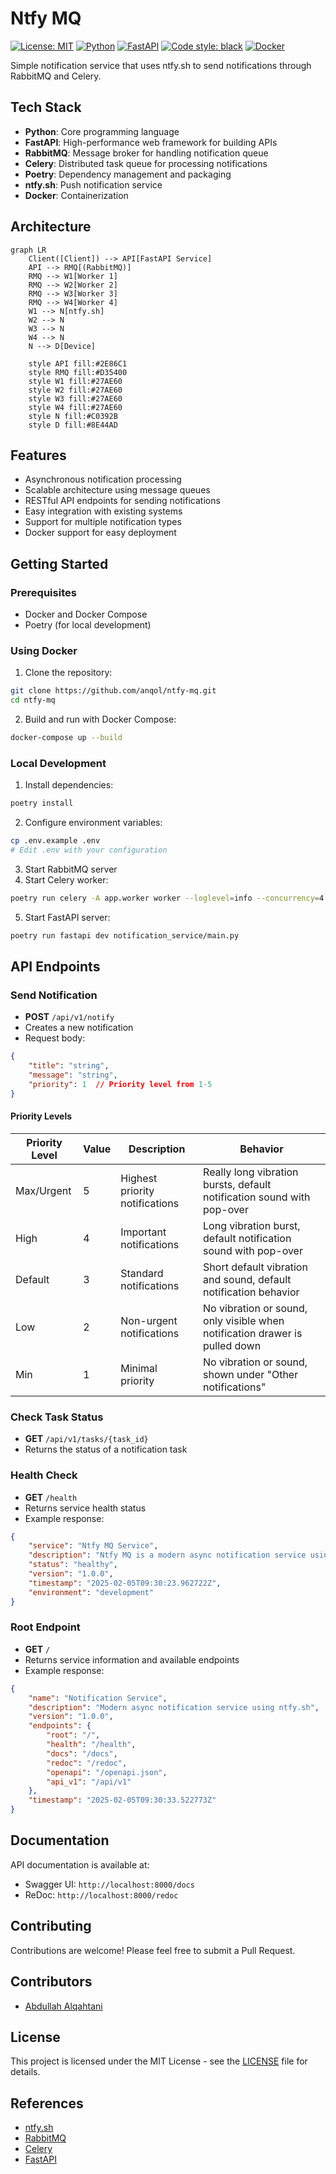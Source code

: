 # Ntfy MQ 

[![License: MIT](https://img.shields.io/badge/License-MIT-yellow.svg)](https://opensource.org/licenses/MIT)
[![Python](https://img.shields.io/badge/python-3.13+-blue.svg)](https://www.python.org/downloads/)
[![FastAPI](https://img.shields.io/badge/FastAPI-0.115.8+-green.svg)](https://fastapi.tiangolo.com)
[![Code style: black](https://img.shields.io/badge/code%20style-black-000000.svg)](https://github.com/psf/black)
[![Docker](https://img.shields.io/badge/docker-%230db7ed.svg?logo=docker&logoColor=white)](https://www.docker.com/)

Simple notification service that uses ntfy.sh to send notifications through RabbitMQ and Celery.

## Tech Stack

- **Python**: Core programming language
- **FastAPI**: High-performance web framework for building APIs
- **RabbitMQ**: Message broker for handling notification queue
- **Celery**: Distributed task queue for processing notifications
- **Poetry**: Dependency management and packaging
- **ntfy.sh**: Push notification service
- **Docker**: Containerization

## Architecture

```mermaid
graph LR
    Client([Client]) --> API[FastAPI Service]
    API --> RMQ[(RabbitMQ)]
    RMQ --> W1[Worker 1]
    RMQ --> W2[Worker 2]
    RMQ --> W3[Worker 3]
    RMQ --> W4[Worker 4]
    W1 --> N[ntfy.sh]
    W2 --> N
    W3 --> N
    W4 --> N
    N --> D[Device]
    
    style API fill:#2E86C1
    style RMQ fill:#D35400
    style W1 fill:#27AE60
    style W2 fill:#27AE60
    style W3 fill:#27AE60
    style W4 fill:#27AE60
    style N fill:#C0392B
    style D fill:#8E44AD
```

## Features

- Asynchronous notification processing
- Scalable architecture using message queues
- RESTful API endpoints for sending notifications
- Easy integration with existing systems
- Support for multiple notification types
- Docker support for easy deployment

## Getting Started

### Prerequisites

- Docker and Docker Compose
- Poetry (for local development)

### Using Docker

1. Clone the repository:
```bash
git clone https://github.com/anqol/ntfy-mq.git
cd ntfy-mq
```

2. Build and run with Docker Compose:
```bash
docker-compose up --build
```

### Local Development

1. Install dependencies:
```bash
poetry install
```

2. Configure environment variables:
```bash
cp .env.example .env
# Edit .env with your configuration
```

3. Start RabbitMQ server
4. Start Celery worker:
```bash
poetry run celery -A app.worker worker --loglevel=info --concurrency=4
```

5. Start FastAPI server:
```bash
poetry run fastapi dev notification_service/main.py
```

## API Endpoints

### Send Notification
- **POST** `/api/v1/notify`
- Creates a new notification
- Request body:
```json
{
    "title": "string",
    "message": "string",
    "priority": 1  // Priority level from 1-5
}
```

#### Priority Levels
| Priority Level | Value | Description | Behavior |
|---------------|-------|-------------|-----------|
| Max/Urgent | 5 | Highest priority notifications | Really long vibration bursts, default notification sound with pop-over |
| High | 4 | Important notifications | Long vibration burst, default notification sound with pop-over |
| Default | 3 | Standard notifications | Short default vibration and sound, default notification behavior |
| Low | 2 | Non-urgent notifications | No vibration or sound, only visible when notification drawer is pulled down |
| Min | 1 | Minimal priority | No vibration or sound, shown under "Other notifications" |

### Check Task Status
- **GET** `/api/v1/tasks/{task_id}`
- Returns the status of a notification task

### Health Check
- **GET** `/health`
- Returns service health status
- Example response:
```json
{
    "service": "Ntfy MQ Service",
    "description": "Ntfy MQ is a modern async notification service using ntfy.sh through RabbitMQ and Celery",
    "status": "healthy",
    "version": "1.0.0",
    "timestamp": "2025-02-05T09:30:23.962722Z",
    "environment": "development"
}
```

### Root Endpoint
- **GET** `/`
- Returns service information and available endpoints
- Example response:
```json
{
    "name": "Notification Service",
    "description": "Modern async notification service using ntfy.sh",
    "version": "1.0.0",
    "endpoints": {
        "root": "/",
        "health": "/health", 
        "docs": "/docs",
        "redoc": "/redoc",
        "openapi": "/openapi.json",
        "api_v1": "/api/v1"
    },
    "timestamp": "2025-02-05T09:30:33.522773Z"
}
```

## Documentation

API documentation is available at:
- Swagger UI: `http://localhost:8000/docs`
- ReDoc: `http://localhost:8000/redoc`

## Contributing

Contributions are welcome! Please feel free to submit a Pull Request.

## Contributors

- [Abdullah Alqahtani](https://github.com/anqorithm)

## License

This project is licensed under the MIT License - see the [LICENSE](LICENSE) file for details.

## References

- [ntfy.sh](https://ntfy.sh)
- [RabbitMQ](https://www.rabbitmq.com)
- [Celery](https://docs.celeryq.dev)
- [FastAPI](https://fastapi.tiangolo.com)
